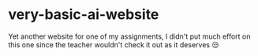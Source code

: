 # very-basic-ai-website
Yet another website for one of my assignments, I didn't put much effort on this one since the teacher wouldn't check it out as it deserves 😒
